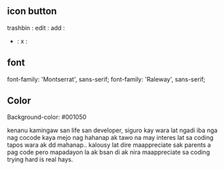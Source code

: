 ## icon button
trashbin : <i class="fa-regular fa-trash"></i>
edit : <i class="fa-regular fa-pen-to-square"></i>
add : <i class="fa-solid fa-circle-plus"></i>

+ : <i class="fa-regular fa-plus"></i>
x : <i class="fa-regular fa-xmark"></i>

## font

<style>
@import url('https://fonts.googleapis.com/css2?family=Montserrat:wght@300;400;500&family=Raleway:wght@200;300;400;500&display=swap');
</style>
font-family: 'Montserrat', sans-serif;
font-family: 'Raleway', sans-serif;
 

## Color

Background-color: #001050


kenanu kamingaw san life san developer, siguro kay wara lat ngadi iba nga nag cocode kaya mejo nag hahanap ak tawo na may interes lat sa coding tapos wara ak dd mahanap.. kalousy lat dire maappreciate sak parents a pag code pero mapadayon la ak bsan di ak nira maappreciate sa coding trying hard is real
hays. 
